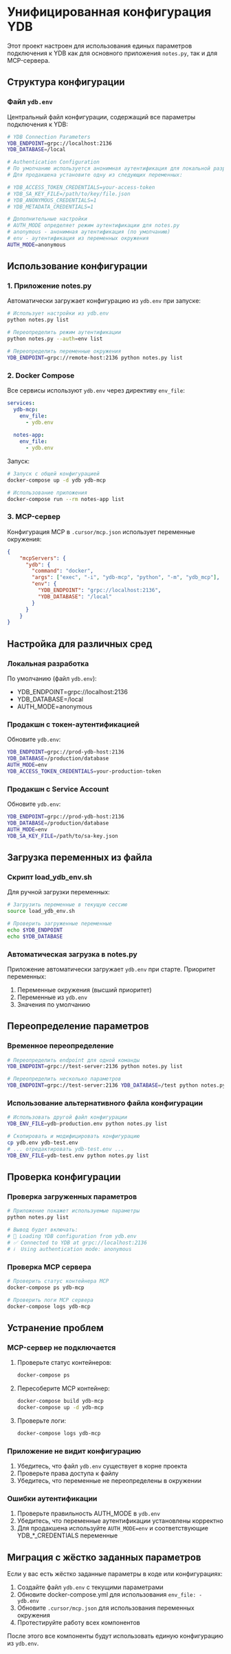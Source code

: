 # Унифицированная конфигурация YDB

Этот проект настроен для использования единых параметров подключения к YDB как для основного приложения `notes.py`, так и для MCP-сервера.

## Структура конфигурации

### Файл `ydb.env`

Центральный файл конфигурации, содержащий все параметры подключения к YDB:

```bash
# YDB Connection Parameters
YDB_ENDPOINT=grpc://localhost:2136
YDB_DATABASE=/local

# Authentication Configuration
# По умолчанию используется анонимная аутентификация для локальной разработки
# Для продакшена установите одну из следующих переменных:

# YDB_ACCESS_TOKEN_CREDENTIALS=your-access-token
# YDB_SA_KEY_FILE=/path/to/key/file.json
# YDB_ANONYMOUS_CREDENTIALS=1
# YDB_METADATA_CREDENTIALS=1

# Дополнительные настройки
# AUTH_MODE определяет режим аутентификации для notes.py
# anonymous - анонимная аутентификация (по умолчанию)
# env - аутентификация из переменных окружения
AUTH_MODE=anonymous
```

## Использование конфигурации

### 1. Приложение notes.py

Автоматически загружает конфигурацию из `ydb.env` при запуске:

```bash
# Использует настройки из ydb.env
python notes.py list

# Переопределить режим аутентификации
python notes.py --auth=env list

# Переопределить переменные окружения
YDB_ENDPOINT=grpc://remote-host:2136 python notes.py list
```

### 2. Docker Compose

Все сервисы используют `ydb.env` через директиву `env_file`:

```yaml
services:
  ydb-mcp:
    env_file:
      - ydb.env
  
  notes-app:
    env_file:
      - ydb.env
```

Запуск:

```bash
# Запуск с общей конфигурацией
docker-compose up -d ydb ydb-mcp

# Использование приложения
docker-compose run --rm notes-app list
```

### 3. MCP-сервер

Конфигурация MCP в `.cursor/mcp.json` использует переменные окружения:

```json
{
    "mcpServers": {
      "ydb": {
        "command": "docker",
        "args": ["exec", "-i", "ydb-mcp", "python", "-m", "ydb_mcp"],
        "env": {
          "YDB_ENDPOINT": "grpc://localhost:2136",
          "YDB_DATABASE": "/local"
        }
      }
    }
}
```

## Настройка для различных сред

### Локальная разработка

По умолчанию (файл `ydb.env`):
- YDB_ENDPOINT=grpc://localhost:2136
- YDB_DATABASE=/local
- AUTH_MODE=anonymous

### Продакшн с токен-аутентификацией

Обновите `ydb.env`:

```bash
YDB_ENDPOINT=grpc://prod-ydb-host:2136
YDB_DATABASE=/production/database
AUTH_MODE=env
YDB_ACCESS_TOKEN_CREDENTIALS=your-production-token
```

### Продакшн с Service Account

Обновите `ydb.env`:

```bash
YDB_ENDPOINT=grpc://prod-ydb-host:2136
YDB_DATABASE=/production/database  
AUTH_MODE=env
YDB_SA_KEY_FILE=/path/to/sa-key.json
```

## Загрузка переменных из файла

### Скрипт load_ydb_env.sh

Для ручной загрузки переменных:

```bash
# Загрузить переменные в текущую сессию
source load_ydb_env.sh

# Проверить загруженные переменные
echo $YDB_ENDPOINT
echo $YDB_DATABASE
```

### Автоматическая загрузка в notes.py

Приложение автоматически загружает `ydb.env` при старте. Приоритет переменных:

1. Переменные окружения (высший приоритет)
2. Переменные из `ydb.env`
3. Значения по умолчанию

## Переопределение параметров

### Временное переопределение

```bash
# Переопределить endpoint для одной команды
YDB_ENDPOINT=grpc://test-server:2136 python notes.py list

# Переопределить несколько параметров
YDB_ENDPOINT=grpc://test-server:2136 YDB_DATABASE=/test python notes.py init
```

### Использование альтернативного файла конфигурации

```bash
# Использовать другой файл конфигурации
YDB_ENV_FILE=ydb-production.env python notes.py list

# Скопировать и модифицировать конфигурацию
cp ydb.env ydb-test.env
# ... отредактировать ydb-test.env ...
YDB_ENV_FILE=ydb-test.env python notes.py list
```

## Проверка конфигурации

### Проверка загруженных параметров

```bash
# Приложение покажет используемые параметры
python notes.py list

# Вывод будет включать:
# 📂 Loading YDB configuration from ydb.env
# ✅ Connected to YDB at grpc://localhost:2136
# ℹ️  Using authentication mode: anonymous
```

### Проверка MCP сервера

```bash
# Проверить статус контейнера MCP
docker-compose ps ydb-mcp

# Проверить логи MCP сервера
docker-compose logs ydb-mcp
```

## Устранение проблем

### MCP-сервер не подключается

1. Проверьте статус контейнеров:
   ```bash
   docker-compose ps
   ```

2. Пересоберите MCP контейнер:
   ```bash
   docker-compose build ydb-mcp
   docker-compose up -d ydb-mcp
   ```

3. Проверьте логи:
   ```bash
   docker-compose logs ydb-mcp
   ```

### Приложение не видит конфигурацию

1. Убедитесь, что файл `ydb.env` существует в корне проекта
2. Проверьте права доступа к файлу
3. Убедитесь, что переменные не переопределены в окружении

### Ошибки аутентификации

1. Проверьте правильность AUTH_MODE в `ydb.env`
2. Убедитесь, что переменные аутентификации установлены корректно
3. Для продакшена используйте `AUTH_MODE=env` и соответствующие YDB_*_CREDENTIALS переменные

## Миграция с жёстко заданных параметров

Если у вас есть жёстко заданные параметры в коде или конфигурациях:

1. Создайте файл `ydb.env` с текущими параметрами
2. Обновите docker-compose.yml для использования `env_file: - ydb.env`
3. Обновите `.cursor/mcp.json` для использования переменных окружения
4. Протестируйте работу всех компонентов

После этого все компоненты будут использовать единую конфигурацию из `ydb.env`.
